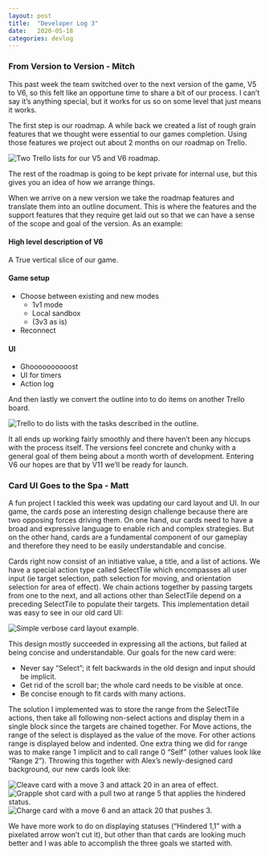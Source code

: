 ```yaml
---
layout: post
title:  "Developer Log 3"
date:   2020-05-18
categories: devlog
---
```


### From Version to Version - Mitch

This past week the team switched over to the next version of the game, V5 to V6, so this felt like an opportune time to share a bit of our process. I can’t say it’s anything special, but it works for us so on some level that just means it works.

The first step is our roadmap. A while back we created a list of rough grain features that we thought were essential to our games completion. Using those features we project out about 2 months on our roadmap on Trello.

<img src="{{site.baseurl}}/assets/images/2020-05-18-developer-log-3/Screenshot_9.png" alt="Two Trello lists for our V5 and V6 roadmap." longdesc="{{site.baseurl}}/assets/long_descriptions/trello_v5andv6">

<!--end_excerpt-->

The rest of the roadmap is going to be kept private for internal use, but this gives you an idea of how we arrange things.

When we arrive on a new version we take the roadmap features and translate them into an outline document. This is where the features and the support features that they require get laid out so that we can have a sense of the scope and goal of the version. As an example:

#### High level description of V6

A True vertical slice of our game.

#### Game setup

* Choose between existing and new modes
  * 1v1 mode
  * Local sandbox
  * (3v3 as is)
* Reconnect

#### UI

* Ghoooooooooost
* UI for timers
* Action log

And then lastly we convert the outline into to do items on another Trello board.

![Trello to do lists with the tasks described in the outline.]({{site.baseurl}}/assets/images/2020-05-18-developer-log-3/Screenshot_8.png)

It all ends up working fairly smoothly and there haven’t been any hiccups with the process itself. The versions feel concrete and chunky with a general goal of them being about a month worth of development. Entering V6 our hopes are that by V11 we’ll be ready for launch.

### Card UI Goes to the Spa - Matt

A fun project I tackled this week was updating our card layout and UI. In our game, the cards pose an interesting design challenge because there are two opposing forces driving them. On one hand, our cards need to have a broad and expressive language to enable rich and complex strategies. But on the other hand, cards are a fundamental component of our gameplay and therefore they need to be easily understandable and concise.

Cards right now consist of an initiative value, a title, and a list of actions. We have a special action type called SelectTile which encompasses all user input (ie target selection, path selection for moving, and orientation selection for area of effect). We chain actions together by passing targets from one to the next, and all actions other than SelectTile depend on a preceding SelectTile to populate their targets. This implementation detail was easy to see in our old card UI:

![Simple verbose card layout example.]({{site.baseurl}}/assets/images/2020-05-18-developer-log-3/old_card.png)

This design mostly succeeded in expressing all the actions, but failed at being concise and understandable. Our goals for the new card were:

* Never say “Select”; it felt backwards in the old design and input should be implicit.
* Get rid of the scroll bar; the whole card needs to be visible at once.
* Be concise enough to fit cards with many actions.

The solution I implemented was to store the range from the SelectTile actions, then take all following non-select actions and display them in a single block since the targets are chained together. For Move actions, the range of the select is displayed as the value of the move. For other actions range is displayed below and indented. One extra thing we did for range was to make range 1 implicit and to call range 0 “Self” (other values look like “Range 2”). Throwing this together with Alex’s newly-designed card background, our new cards look like:

![Cleave card with a move 3 and attack 20 in an area of effect.]({{site.baseurl}}/assets/images/2020-05-18-developer-log-3/new_card_3.png)![Grapple shot card with a pull two at range 5 that applies the hindered status.]({{site.baseurl}}/assets/images/2020-05-18-developer-log-3/new_card_2.png)![Charge card with a move 6 and an attack 20 that pushes 3.]({{site.baseurl}}/assets/images/2020-05-18-developer-log-3/new_card.png)

We have more work to do on displaying statuses (“Hindered 1,1” with a pixelated arrow won’t cut it), but other than that cards are looking much better and I was able to accomplish the three goals we started with.
